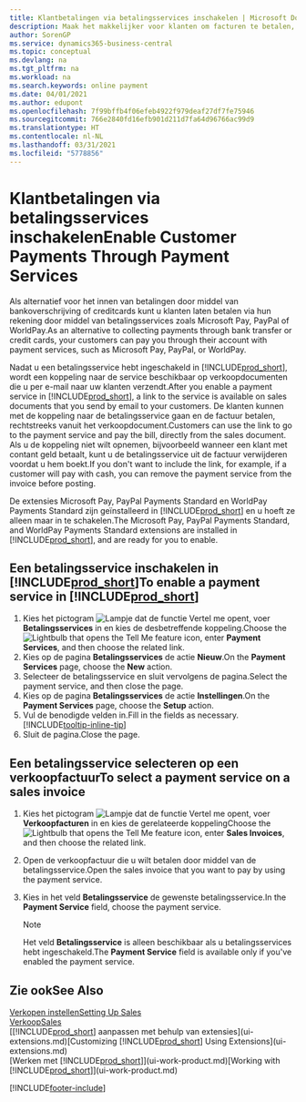 ```yaml
---
title: Klantbetalingen via betalingsservices inschakelen | Microsoft Docs
description: Maak het makkelijker voor klanten om facturen te betalen, door betalingsservices in te schakelen.
author: SorenGP
ms.service: dynamics365-business-central
ms.topic: conceptual
ms.devlang: na
ms.tgt_pltfrm: na
ms.workload: na
ms.search.keywords: online payment
ms.date: 04/01/2021
ms.author: edupont
ms.openlocfilehash: 7f99bffb4f06efeb4922f979deaf27df7fe75946
ms.sourcegitcommit: 766e2840fd16efb901d211d7fa64d96766ac99d9
ms.translationtype: HT
ms.contentlocale: nl-NL
ms.lasthandoff: 03/31/2021
ms.locfileid: "5778856"
---
```

# <a name="enable-customer-payments-through-payment-services"></a><span data-ttu-id="1aad6-103">Klantbetalingen via betalingsservices inschakelen</span><span class="sxs-lookup"><span data-stu-id="1aad6-103">Enable Customer Payments Through Payment Services</span></span>
<span data-ttu-id="1aad6-104">Als alternatief voor het innen van betalingen door middel van bankoverschrijving of creditcards kunt u klanten laten betalen via hun rekening door middel van betalingsservices zoals Microsoft Pay, PayPal of WorldPay.</span><span class="sxs-lookup"><span data-stu-id="1aad6-104">As an alternative to collecting payments through bank transfer or credit cards, your customers can pay you through their account with payment services, such as Microsoft Pay, PayPal, or WorldPay.</span></span>  

<span data-ttu-id="1aad6-105">Nadat u een betalingsservice hebt ingeschakeld in [!INCLUDE[prod_short](includes/prod_short.md)], wordt een koppeling naar de service beschikbaar op verkoopdocumenten die u per e-mail naar uw klanten verzendt.</span><span class="sxs-lookup"><span data-stu-id="1aad6-105">After you enable a payment service in [!INCLUDE[prod_short](includes/prod_short.md)], a link to the service is available on sales documents that you send by email to your customers.</span></span> <span data-ttu-id="1aad6-106">De klanten kunnen met de koppeling naar de betalingsservice gaan en de factuur betalen, rechtstreeks vanuit het verkoopdocument.</span><span class="sxs-lookup"><span data-stu-id="1aad6-106">Customers can use the link to go to the payment service and pay the bill, directly from the sales document.</span></span> <span data-ttu-id="1aad6-107">Als u de koppeling niet wilt opnemen, bijvoorbeeld wanneer een klant met contant geld betaalt, kunt u de betalingsservice uit de factuur verwijderen voordat u hem boekt.</span><span class="sxs-lookup"><span data-stu-id="1aad6-107">If you don't want to include the link, for example, if a customer will pay with cash, you can remove the payment service from the invoice before posting.</span></span>  

<span data-ttu-id="1aad6-108">De extensies Microsoft Pay, PayPal Payments Standard en WorldPay Payments Standard zijn geïnstalleerd in [!INCLUDE[prod_short](includes/prod_short.md)] en u hoeft ze alleen maar in te schakelen.</span><span class="sxs-lookup"><span data-stu-id="1aad6-108">The Microsoft Pay, PayPal Payments Standard, and WorldPay Payments Standard extensions are installed in [!INCLUDE[prod_short](includes/prod_short.md)], and are ready for you to enable.</span></span>  

## <a name="to-enable-a-payment-service-in-prod_short"></a><span data-ttu-id="1aad6-109">Een betalingsservice inschakelen in [!INCLUDE[prod_short](includes/prod_short.md)]</span><span class="sxs-lookup"><span data-stu-id="1aad6-109">To enable a payment service in [!INCLUDE[prod_short](includes/prod_short.md)]</span></span>
1. <span data-ttu-id="1aad6-110">Kies het pictogram ![Lampje dat de functie Vertel me opent](media/ui-search/search_small.png "Vertel me wat u wilt doen"), voer **Betalingsservices** in en kies de desbetreffende koppeling.</span><span class="sxs-lookup"><span data-stu-id="1aad6-110">Choose the ![Lightbulb that opens the Tell Me feature](media/ui-search/search_small.png "Tell me what you want to do") icon, enter **Payment Services**, and then choose the related link.</span></span>  
2. <span data-ttu-id="1aad6-111">Kies op de pagina **Betalingsservices** de actie **Nieuw**.</span><span class="sxs-lookup"><span data-stu-id="1aad6-111">On the **Payment Services** page, choose the **New** action.</span></span>  
3. <span data-ttu-id="1aad6-112">Selecteer de betalingsservice en sluit vervolgens de pagina.</span><span class="sxs-lookup"><span data-stu-id="1aad6-112">Select the payment service, and then close the page.</span></span>  
4. <span data-ttu-id="1aad6-113">Kies op de pagina **Betalingsservices** de actie **Instellingen**.</span><span class="sxs-lookup"><span data-stu-id="1aad6-113">On the **Payment Services** page, choose the **Setup** action.</span></span>  
5. <span data-ttu-id="1aad6-114">Vul de benodigde velden in.</span><span class="sxs-lookup"><span data-stu-id="1aad6-114">Fill in the fields as necessary.</span></span> [!INCLUDE[tooltip-inline-tip](includes/tooltip-inline-tip_md.md)]  
6. <span data-ttu-id="1aad6-115">Sluit de pagina.</span><span class="sxs-lookup"><span data-stu-id="1aad6-115">Close the page.</span></span>  

## <a name="to-select-a-payment-service-on-a-sales-invoice"></a><span data-ttu-id="1aad6-116">Een betalingsservice selecteren op een verkoopfactuur</span><span class="sxs-lookup"><span data-stu-id="1aad6-116">To select a payment service on a sales invoice</span></span>
1. <span data-ttu-id="1aad6-117">Kies het pictogram ![Lampje dat de functie Vertel me opent](media/ui-search/search_small.png "Vertel me wat u wilt doen"), voer **Verkoopfacturen** in en kies de gerelateerde koppeling</span><span class="sxs-lookup"><span data-stu-id="1aad6-117">Choose the ![Lightbulb that opens the Tell Me feature](media/ui-search/search_small.png "Tell me what you want to do") icon, enter **Sales Invoices**, and then choose the related link.</span></span>  
2. <span data-ttu-id="1aad6-118">Open de verkoopfactuur die u wilt betalen door middel van de betalingsservice.</span><span class="sxs-lookup"><span data-stu-id="1aad6-118">Open the sales invoice that you want to pay by using the payment service.</span></span>  
3. <span data-ttu-id="1aad6-119">Kies in het veld **Betalingsservice** de gewenste betalingsservice.</span><span class="sxs-lookup"><span data-stu-id="1aad6-119">In the **Payment Service** field, choose the payment service.</span></span>  

    > [!NOTE]  
    > <span data-ttu-id="1aad6-120">Het veld **Betalingsservice** is alleen beschikbaar als u betalingsservices hebt ingeschakeld.</span><span class="sxs-lookup"><span data-stu-id="1aad6-120">The **Payment Service** field is available only if you've enabled the payment service.</span></span>  

## <a name="see-also"></a><span data-ttu-id="1aad6-121">Zie ook</span><span class="sxs-lookup"><span data-stu-id="1aad6-121">See Also</span></span>  
[<span data-ttu-id="1aad6-122">Verkopen instellen</span><span class="sxs-lookup"><span data-stu-id="1aad6-122">Setting Up Sales</span></span>](sales-setup-sales.md)  
[<span data-ttu-id="1aad6-123">Verkoop</span><span class="sxs-lookup"><span data-stu-id="1aad6-123">Sales</span></span>](sales-manage-sales.md)  
<span data-ttu-id="1aad6-124">[[!INCLUDE[prod_short](includes/prod_short.md)] aanpassen met behulp van extensies](ui-extensions.md)</span><span class="sxs-lookup"><span data-stu-id="1aad6-124">[Customizing [!INCLUDE[prod_short](includes/prod_short.md)] Using Extensions](ui-extensions.md)</span></span>  
<span data-ttu-id="1aad6-125">[Werken met [!INCLUDE[prod_short](includes/prod_short.md)]](ui-work-product.md)</span><span class="sxs-lookup"><span data-stu-id="1aad6-125">[Working with [!INCLUDE[prod_short](includes/prod_short.md)]](ui-work-product.md)</span></span>  


[!INCLUDE[footer-include](includes/footer-banner.md)]